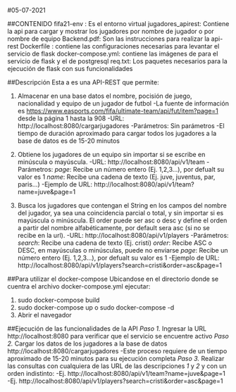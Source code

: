 #05-07-2021

##CONTENIDO
fifa21-env : Es el entorno virtual
jugadores_apirest: Contiene la api para cargar y mostrar los jugadores por nombre de jugador o por nombre de equipo
Backend.pdf: Son las instrucciones para realizar la api-rest
Dockerfile : contiene las configuraciones necesarias para levantar el servicio de flask
docker-compose.yml: contiene las imágenes de para el servicio de flask y el de postgresql
req.txt: Los paquetes necesarios para la ejecución de flask con sus funcionalidades


##Descripción
Esta a es una API-REST que permite:
1. Almacenar en una base datos el nombre, pocisión de juego, nacionalidad y equipo de un jugador de futbol
	-La fuente de información es https://www.easports.com/fifa/ultimate-team/api/fut/item?page=1
	desde la página 1 hasta la 908
	-URL: http://localhost:8080/cargarjugadores
	-Parámetros: Sin parámetros
	-El tiempo de duración aproximado para cargar todos los jugadores a la base de datos es de 15-20 minutos

2. Obtiene los jugadores de un equipo sin importar si se escribe en minúscula o mayúscula.
	-URL: http://localhost:8080/api/v1/team
	-Parámetros: 
		*page*: Recibe un número entero (Ej. 1,2,3...), por defualt su valor es 1
		*name*: Recibe una cadena de texto (Ej. juve, juventus, par, paris...)
	-Ejemplo de URL: http://localhost:8080/api/v1/team?name=juve&page=1

3. Busca los jugadores que contengan el String en los campos del nombre del jugador, ya sea una coincidencia parcial o total, y sin importar si 	es mayúscula o minúscula.
	El order puede ser asc o desc y define el orden a partir del nombre alfabéticamente, por default sera asc (si no se recibe en la url).
	-URL: http://localhost:8080/api/v1/players
	-Parámetros:
		*search*: Recibe una cadena de texto (Ej. cristi)
		*order*:  Recibe ASC o DESC, en mayúsculas o minúsculas, puede no enviarse
		*page*:   Recibe un número entero (Ej. 1,2,3...), por defualt su valor es 1
	-Ejemplo de URL: http://localhost:8080/api/v1/players?search=cristi&order=asc&page=1


##Para utilizar el docker-compose
Ubicandose en el directorio donde se cuentra el archivo docker-compose.yml ejecutar:
1. sudo docker-compose build
2. sudo docker-compose up o sudo docker-compose -d
3. Abrir el navegador

##Ejecución de las funcionalidades de la API
*Paso 1.* Ingresar la URL http://localhost:8080 para verificar que el servicio se encuentre activo
*Paso 2.* Cargar los datos de los jugadores a la base de datos http://localhost:8080/cargarjugadores
		-Este proceso requiere de un tiempo aproximado de 15-20 minutos para su ejecución completa
*Paso 3.* Realizar las consultas con cualquiera de las URL de las descripciones *1* y *2* y con un orden indistinto:
		-Ej. http://localhost:8080/api/v1/team?name=juve&page=1
		-Ej. http://localhost:8080/api/v1/players?search=cristi&order=asc&page=1